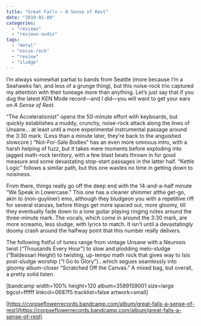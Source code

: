 ```yaml
---
title: "Great Falls – A Sense of Rest"
date: "2019-01-09"
categories: 
  - "reviews"
  - "reviews-audio"
tags: 
  - "metal"
  - "noise-rock"
  - "review"
  - "sludge"
---
```


I’m always somewhat partial to bands from Seattle (more because I’m a Seahawks fan, and less of a grunge thing), but this noise-rock trio captured my attention with their tuneage more than anything. Let’s just say that if you dug the latest KEN Mode record—and I did—you will want to get your ears on _A Sense of Rest_.

“The Accelerationist” opens the 50-minute effort with keyboards, but quickly establishes a muddy, crunchy, noise-rock attack along the lines of Unsane… at least until a more experimental instrumental passage around the 3:30 mark. (Less than a minute later, they’re back to the anguished slowcore.) “Not-For-Sale Bodies” has an even more ominous intro, with a harsh helping of fuzz, but it takes mere moments before exploding into jagged math-rock territory, with a few blast beats thrown in for good measure and some devastating stop-start passages in the latter half. “Kettle Logic” follows a similar path, but this one wastes no time in getting down to noisiness.

From there, things really go off the deep end with the 14-and-a-half minute “We Speak in Lowercase.” This one has a cleaner shimmer atthe get-go, akin to (non-guyliner) emo, although they bludgeon you with a repetitive riff for several stanzas, before things get more spaced out, more gloomy, till they eventually fade down to a lone guitar playing ringing notes around the three-minute mark. The vocals, which come in around the 3:30 mark, are more screamo, less sludge, with lyrics to match. It isn’t until a devastatingly doomy crash around the halfway point that this number really delivers.

The following fistful of tunes range from vintage Unsane with a Neurosis twist (“Thousands Every Hour”) to slow and plodding melo-sludge (“Baldessari Height) to twisting, up-tempo math rock that gives way to Isis post-sludge worship (“I Go to Glory”)…which segues seamlessly into gloomy album-closer “Scratched Off the Canvas.” A mixed bag, but overall, a pretty solid listen.

\[bandcamp width=100% height=120 album=3589159001 size=large bgcol=ffffff linkcol=0687f5 tracklist=false artwork=small\]

[https://corpseflowerrecords.bandcamp.com/album/great-falls-a-sense-of-rest](https://corpseflowerrecords.bandcamp.com/album/great-falls-a-sense-of-rest)
